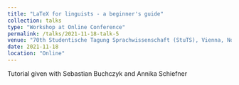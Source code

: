 ```yaml
---
title: "LaTeX for linguists - a beginner's guide"
collection: talks
type: "Workshop at Online Conference"
permalink: /talks/2021-11-18-talk-5
venue: "70th Studentische Tagung Sprachwissenschaft (StuTS), Vienna, Nov 17 -- 21."
date: 2021-11-18
location: "Online"
---
```


Tutorial given with Sebastian Buchczyk and Annika Schiefner